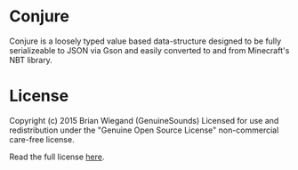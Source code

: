 # Conjure
Conjure is a loosely typed value based data-structure designed to be fully serializeable to JSON via Gson and easily converted to and from Minecraft's NBT library.

# License
Copyright (c) 2015 Brian Wiegand (GenuineSounds)
Licensed for use and redistribution under the "Genuine Open Source License" non-commercial care-free license.

Read the full license [here](LICENSE.md).
